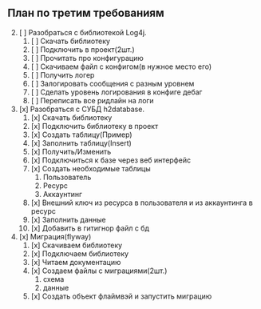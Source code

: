 ## План по третим требованиям
2. [ ] Разобраться с библиотекой Log4j.
	1. [ ] Скачать библиотеку
	2. [ ] Подключить в проект(2шт.)
	3. [ ] Прочитать про конфигурацию
	4. [ ] Скачиваем файл с конфигом(в нужное место его)
	5. [ ] Получить логер
	6. [ ] Залогировать сообщения с разным уровнем
	7. [ ] Сделать уровень логирования в конфиге дебаг
	8. [ ] Переписать все ридлайн на логи 
1. [x] Разобраться с СУБД h2database.
	1. [x] Скачать библиотеку
	2. [x] Подключить библиотеку в проект
	3. [x] Создать таблицу(Пример)
	4. [x] Заполнить таблицу(Insert)
	5. [x] Получить/Изменить
	6. [x] Подключиться к базе через веб интерфейс
	7. [x] Создать необходимые таблицы 
		1. Пользователь
		2. Ресурс
		3. Аккаунтинг 
	4. [x] Внешний ключ из ресурса в пользователя и из аккаунтинга в ресурс
	5. [x] Заполнить данные
	6. [x] Добавить в гитигнор файл с бд
2. [x] Миграция(flyway)
	1. [x] Скачиваем библиотеку
	2. [x] Подключаем библиотеку
	3. [x] Читаем документацию
	4. [x] Создаем файлы с миграциями(2шт.)
		1. схема
		2. данные
	3. [x] Создать объект флаймвэй и запустить миграцию 
	